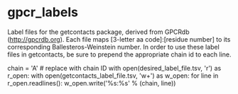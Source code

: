 # gpcr_labels
Label files for the getcontacts package, derived from GPCRdb
(http://gpcrdb.org). Each file maps [3-letter aa code]:[residue number]
to its corresponding Ballesteros-Weinstein number. In order to use
these label files in getcontacts, be sure to prepend the appropriate
chain id to each line.

chain = 'A'     # replace with chain ID
with open(desired_label_file.tsv, 'r') as r_open:
    with open(getcontacts_label_file.tsv, 'w+') as w_open:
        for line in r_open.readlines():
            w_open.write('%s:%s' % (chain, line))
